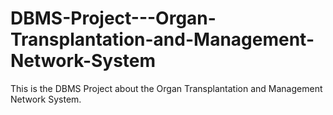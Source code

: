 # DBMS-Project---Organ-Transplantation-and-Management-Network-System    
  
This is the DBMS Project about the Organ Transplantation and Management Network System.  
